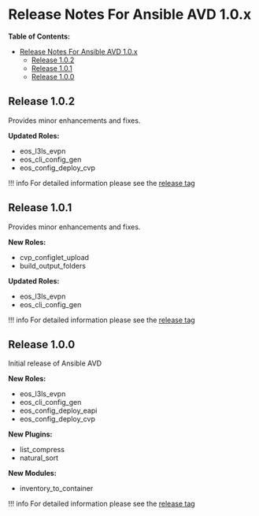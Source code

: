 # Release Notes For Ansible AVD 1.0.x

**Table of Contents:**

- [Release Notes For Ansible AVD 1.0.x](#release-notes-for-ansible-avd-10x)
  - [Release 1.0.2](#release-102)
  - [Release 1.0.1](#release-101)
  - [Release 1.0.0](#release-100)

## Release 1.0.2

Provides minor enhancements and fixes.

**Updated Roles:**

- eos_l3ls_evpn
- eos_cli_config_gen
- eos_config_deploy_cvp

!!! info
    For detailed information please see the [release tag](https://github.com/aristanetworks/ansible-avd/releases/tag/v1.0.2)

## Release 1.0.1

Provides minor enhancements and fixes.

**New Roles:**

- cvp_configlet_upload
- build_output_folders

**Updated Roles:**

- eos_l3ls_evpn
- eos_cli_config_gen

!!! info
    For detailed information please see the [release tag](https://github.com/aristanetworks/ansible-avd/releases/tag/v1.0.1)

## Release 1.0.0

Initial release of Ansible AVD

**New Roles:**

- eos_l3ls_evpn
- eos_cli_config_gen
- eos_config_deploy_eapi
- eos_config_deploy_cvp

**New Plugins:**

- list_compress
- natural_sort

**New Modules:**

- inventory_to_container

!!! info
    For detailed information please see the [release tag](https://github.com/aristanetworks/ansible-avd/releases/tag/v1.0.0)
